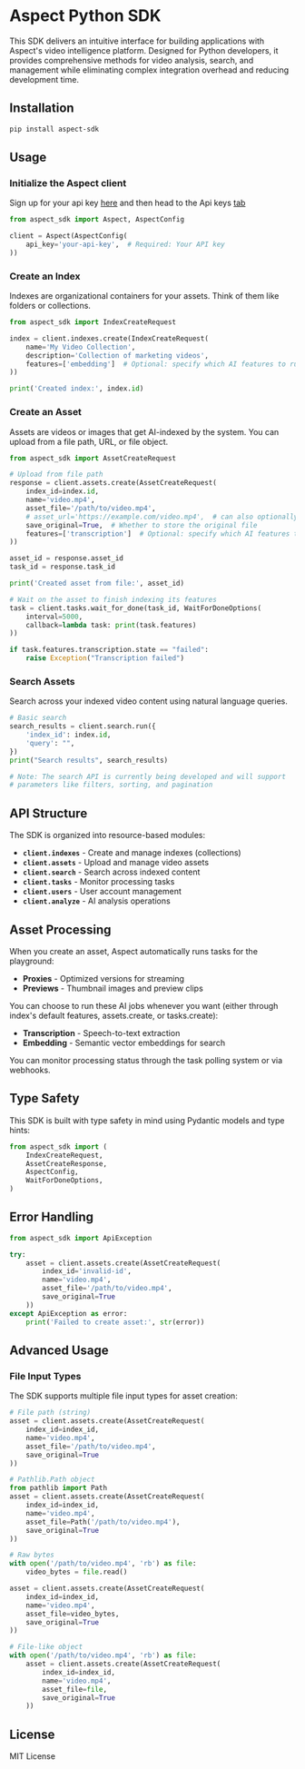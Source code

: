 # Aspect Python SDK

This SDK delivers an intuitive interface for building applications with Aspect's video intelligence platform. Designed for Python developers, it provides comprehensive methods for video analysis, search, and management while eliminating complex integration overhead and reducing development time.

## Installation

```bash
pip install aspect-sdk
```

## Usage

### Initialize the Aspect client

Sign up for your api key [here](https://playground.aspect.inc) and then head to the Api keys [tab](https://playground.aspect.inc/api-keys)

```python
from aspect_sdk import Aspect, AspectConfig

client = Aspect(AspectConfig(
    api_key='your-api-key',  # Required: Your API key 
))
```

### Create an Index

Indexes are organizational containers for your assets. Think of them like folders or collections.

```python
from aspect_sdk import IndexCreateRequest

index = client.indexes.create(IndexCreateRequest(
    name='My Video Collection',
    description='Collection of marketing videos',
    features=['embedding']  # Optional: specify which AI features to run by default on all assets when they're created in this index
))

print('Created index:', index.id)
```

### Create an Asset

Assets are videos or images that get AI-indexed by the system. You can upload from a file path, URL, or file object.

```python
from aspect_sdk import AssetCreateRequest

# Upload from file path
response = client.assets.create(AssetCreateRequest(
    index_id=index.id,
    name='video.mp4',
    asset_file='/path/to/video.mp4',
    # asset_url='https://example.com/video.mp4',  # can also optionally pass a url instead of file
    save_original=True,  # Whether to store the original file
    features=['transcription']  # Optional: specify which AI features to additionally run specifically for this asset (union with index default features)
))

asset_id = response.asset_id
task_id = response.task_id

print('Created asset from file:', asset_id)

# Wait on the asset to finish indexing its features
task = client.tasks.wait_for_done(task_id, WaitForDoneOptions(
    interval=5000,
    callback=lambda task: print(task.features)
))

if task.features.transcription.state == "failed":
    raise Exception("Transcription failed")
```

### Search Assets

Search across your indexed video content using natural language queries.

```python
# Basic search
search_results = client.search.run({
    'index_id': index.id,
    'query': "",
})
print("Search results", search_results)

# Note: The search API is currently being developed and will support
# parameters like filters, sorting, and pagination
```

## API Structure

The SDK is organized into resource-based modules:

- **`client.indexes`** - Create and manage indexes (collections)
- **`client.assets`** - Upload and manage video assets
- **`client.search`** - Search across indexed content
- **`client.tasks`** - Monitor processing tasks
- **`client.users`** - User account management
- **`client.analyze`** - AI analysis operations

## Asset Processing

When you create an asset, Aspect automatically runs tasks for the playground:

- **Proxies** - Optimized versions for streaming
- **Previews** - Thumbnail images and preview clips

You can choose to run these AI jobs whenever you want (either through index's default features, assets.create, or tasks.create):

- **Transcription** - Speech-to-text extraction
- **Embedding** - Semantic vector embeddings for search

You can monitor processing status through the task polling system or via webhooks.

## Type Safety

This SDK is built with type safety in mind using Pydantic models and type hints:

```python
from aspect_sdk import (
    IndexCreateRequest,
    AssetCreateResponse,
    AspectConfig,
    WaitForDoneOptions,
)
```

## Error Handling

```python
from aspect_sdk import ApiException

try:
    asset = client.assets.create(AssetCreateRequest(
        index_id='invalid-id',
        name='video.mp4',
        asset_file='/path/to/video.mp4',
        save_original=True
    ))
except ApiException as error:
    print('Failed to create asset:', str(error))
```

## Advanced Usage

### File Input Types

The SDK supports multiple file input types for asset creation:

```python
# File path (string)
asset = client.assets.create(AssetCreateRequest(
    index_id=index_id,
    name='video.mp4',
    asset_file='/path/to/video.mp4',
    save_original=True
))

# Pathlib.Path object
from pathlib import Path
asset = client.assets.create(AssetCreateRequest(
    index_id=index_id,
    name='video.mp4',
    asset_file=Path('/path/to/video.mp4'),
    save_original=True
))

# Raw bytes
with open('/path/to/video.mp4', 'rb') as file:
    video_bytes = file.read()

asset = client.assets.create(AssetCreateRequest(
    index_id=index_id,
    name='video.mp4',
    asset_file=video_bytes,
    save_original=True
))

# File-like object
with open('/path/to/video.mp4', 'rb') as file:
    asset = client.assets.create(AssetCreateRequest(
        index_id=index_id,
        name='video.mp4',
        asset_file=file,
        save_original=True
    ))
```

## License

MIT License
